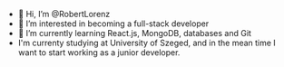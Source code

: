 - 👋 Hi, I’m @RobertLorenz
- 👀 I’m interested in becoming a full-stack developer
- 🌱 I’m currently learning React.js, MongoDB, databases and Git
- I'm currenty studying at University of Szeged, and in the mean time I want to start working 
as a junior developer.
